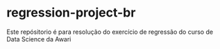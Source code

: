 # regression-project-br

Este repósitorio é para resolução do exercício de regressão do curso de Data Science da Awari
